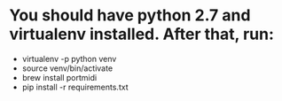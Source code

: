 # You should have python 2.7 and virtualenv installed. After that, run:

- virtualenv -p python venv
- source venv/bin/activate
- brew install portmidi
- pip install -r requirements.txt
